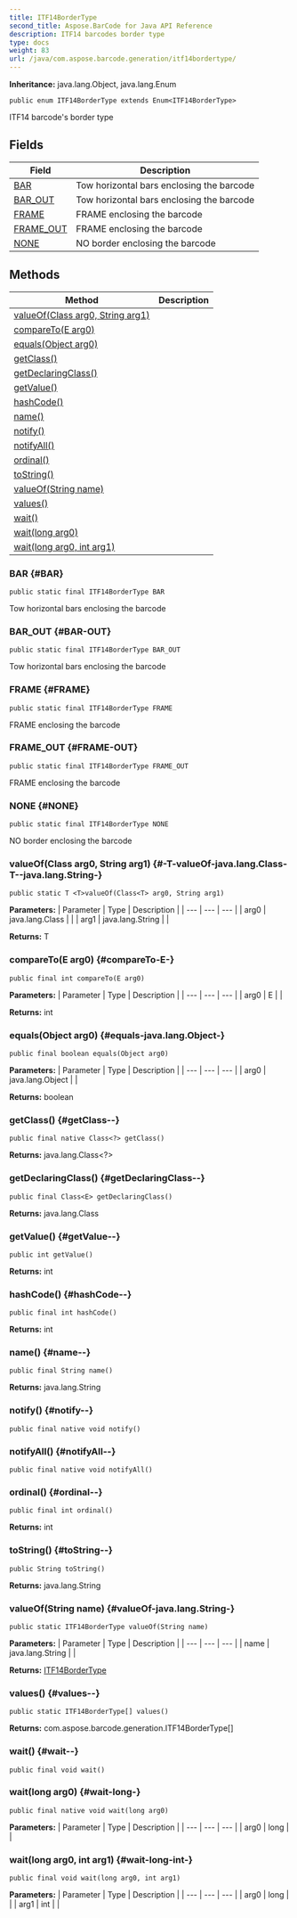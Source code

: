 ```yaml
---
title: ITF14BorderType
second_title: Aspose.BarCode for Java API Reference
description: ITF14 barcodes border type
type: docs
weight: 83
url: /java/com.aspose.barcode.generation/itf14bordertype/
---
```

**Inheritance:**
java.lang.Object, java.lang.Enum
```
public enum ITF14BorderType extends Enum<ITF14BorderType>
```

ITF14 barcode's border type
## Fields

| Field | Description |
| --- | --- |
| [BAR](#BAR) | Tow horizontal bars enclosing the barcode |
| [BAR_OUT](#BAR-OUT) | Tow horizontal bars enclosing the barcode |
| [FRAME](#FRAME) | FRAME enclosing the barcode |
| [FRAME_OUT](#FRAME-OUT) | FRAME enclosing the barcode |
| [NONE](#NONE) | NO border enclosing the barcode |
## Methods

| Method | Description |
| --- | --- |
| [<T>valueOf(Class<T> arg0, String arg1)](#-T-valueOf-java.lang.Class-T--java.lang.String-) |  |
| [compareTo(E arg0)](#compareTo-E-) |  |
| [equals(Object arg0)](#equals-java.lang.Object-) |  |
| [getClass()](#getClass--) |  |
| [getDeclaringClass()](#getDeclaringClass--) |  |
| [getValue()](#getValue--) |  |
| [hashCode()](#hashCode--) |  |
| [name()](#name--) |  |
| [notify()](#notify--) |  |
| [notifyAll()](#notifyAll--) |  |
| [ordinal()](#ordinal--) |  |
| [toString()](#toString--) |  |
| [valueOf(String name)](#valueOf-java.lang.String-) |  |
| [values()](#values--) |  |
| [wait()](#wait--) |  |
| [wait(long arg0)](#wait-long-) |  |
| [wait(long arg0, int arg1)](#wait-long-int-) |  |
### BAR {#BAR}
```
public static final ITF14BorderType BAR
```


Tow horizontal bars enclosing the barcode

### BAR_OUT {#BAR-OUT}
```
public static final ITF14BorderType BAR_OUT
```


Tow horizontal bars enclosing the barcode

### FRAME {#FRAME}
```
public static final ITF14BorderType FRAME
```


FRAME enclosing the barcode

### FRAME_OUT {#FRAME-OUT}
```
public static final ITF14BorderType FRAME_OUT
```


FRAME enclosing the barcode

### NONE {#NONE}
```
public static final ITF14BorderType NONE
```


NO border enclosing the barcode

### <T>valueOf(Class<T> arg0, String arg1) {#-T-valueOf-java.lang.Class-T--java.lang.String-}
```
public static T <T>valueOf(Class<T> arg0, String arg1)
```




**Parameters:**
| Parameter | Type | Description |
| --- | --- | --- |
| arg0 | java.lang.Class<T> |  |
| arg1 | java.lang.String |  |

**Returns:**
T
### compareTo(E arg0) {#compareTo-E-}
```
public final int compareTo(E arg0)
```




**Parameters:**
| Parameter | Type | Description |
| --- | --- | --- |
| arg0 | E |  |

**Returns:**
int
### equals(Object arg0) {#equals-java.lang.Object-}
```
public final boolean equals(Object arg0)
```




**Parameters:**
| Parameter | Type | Description |
| --- | --- | --- |
| arg0 | java.lang.Object |  |

**Returns:**
boolean
### getClass() {#getClass--}
```
public final native Class<?> getClass()
```




**Returns:**
java.lang.Class<?>
### getDeclaringClass() {#getDeclaringClass--}
```
public final Class<E> getDeclaringClass()
```




**Returns:**
java.lang.Class<E>
### getValue() {#getValue--}
```
public int getValue()
```




**Returns:**
int
### hashCode() {#hashCode--}
```
public final int hashCode()
```




**Returns:**
int
### name() {#name--}
```
public final String name()
```




**Returns:**
java.lang.String
### notify() {#notify--}
```
public final native void notify()
```




### notifyAll() {#notifyAll--}
```
public final native void notifyAll()
```




### ordinal() {#ordinal--}
```
public final int ordinal()
```




**Returns:**
int
### toString() {#toString--}
```
public String toString()
```




**Returns:**
java.lang.String
### valueOf(String name) {#valueOf-java.lang.String-}
```
public static ITF14BorderType valueOf(String name)
```




**Parameters:**
| Parameter | Type | Description |
| --- | --- | --- |
| name | java.lang.String |  |

**Returns:**
[ITF14BorderType](../../com.aspose.barcode.generation/itf14bordertype)
### values() {#values--}
```
public static ITF14BorderType[] values()
```




**Returns:**
com.aspose.barcode.generation.ITF14BorderType[]
### wait() {#wait--}
```
public final void wait()
```




### wait(long arg0) {#wait-long-}
```
public final native void wait(long arg0)
```




**Parameters:**
| Parameter | Type | Description |
| --- | --- | --- |
| arg0 | long |  |

### wait(long arg0, int arg1) {#wait-long-int-}
```
public final void wait(long arg0, int arg1)
```




**Parameters:**
| Parameter | Type | Description |
| --- | --- | --- |
| arg0 | long |  |
| arg1 | int |  |

